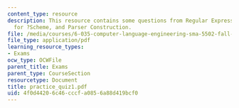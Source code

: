```yaml
---
content_type: resource
description: This resource contains some questions from Regular Expressions, Grammar
  for ?Scheme, and Parser Construction.
file: /media/courses/6-035-computer-language-engineering-sma-5502-fall-2005/4f0d44206c46cccfa0856a88d419bcf0_practice_quiz1.pdf
file_type: application/pdf
learning_resource_types:
- Exams
ocw_type: OCWFile
parent_title: Exams
parent_type: CourseSection
resourcetype: Document
title: practice_quiz1.pdf
uid: 4f0d4420-6c46-cccf-a085-6a88d419bcf0
---
```

